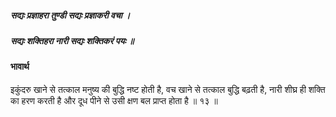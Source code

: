 ##### सद्यः प्रज्ञाहरा तुण्डी सद्यः प्रज्ञाकरी वचा ।
##### सद्यः शक्तिहरा नारी सद्यः शक्तिकरं पयः ॥

#### भावार्थ

इकुंदरु खाने से तत्काल मनुष्य की बुद्धि नष्ट होती है, वच खाने से तत्काल बुद्धि बढ़ती है, नारी शीघ्र ही शक्ति का हरण करती है और दूध पीने से उसी क्षण बल प्राप्त होता है ॥ १३ ॥